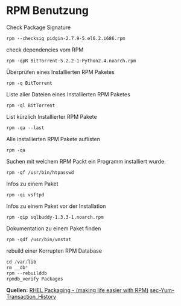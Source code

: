 # RPM Benutzung

Check Package  Signature

`rpm --checksig pidgin-2.7.9-5.el6.2.i686.rpm`

check dependencies vom RPM

`rpm -qpR BitTorrent-5.2.2-1-Python2.4.noarch.rpm`

Überprüfen eines Installierten RPM Paketes

`rpm -q BitTorrent`

Liste aller Dateien eines Installierten  RPM Paketes

`rpm -ql BitTorrent`

List kürzlich Installierter RPM Pakete

`rpm -qa --last`

Alle installierten RPM Pakete auflisten

`rpm -qa`

Suchen mit welchem RPM Packt ein Programm installiert wurde.

`rpm -qf /usr/bin/htpasswd`

Infos zu einem Paket

`rpm -qi vsftpd`

Infos zu einem Paket vor der Installation

`rpm -qip sqlbuddy-1.3.3-1.noarch.rpm`

Dokumentation zu einem Paket finden

`rpm -qdf /usr/bin/vmstat`

rebuild  einer Korrupten RPM Database

```s
cd /var/lib
rm __db*
rpm --rebuilddb
rpmdb_verify Packages
```

**Quellen:**
[RHEL Packaging - (making life easier with RPM)](https://jnovy.fedorapeople.org/scl-utils/scl.pdf)
[sec-Yum-Transaction_History](https://access.redhat.com/documentation/en-US/Red_Hat_Enterprise_Linux/6/html/Deployment_Guide/sec-Yum-Transaction_History.html#sec2-Yum-Transaction_History-Listing)
